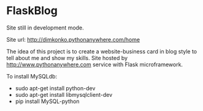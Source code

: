 FlaskBlog
==============

Site still in development mode.


Site url: http://dimkonko.pythonanywhere.com/home


The idea of this project is to create a website-business card in blog style to tell about me and show my skills. Site hosted by http://www.pythonanywhere.com service with Flask microframework.


To install MySQLdb:

 - sudo apt-get install python-dev
 - sudo apt-get install libmysqlclient-dev
 - pip install MySQL-python
